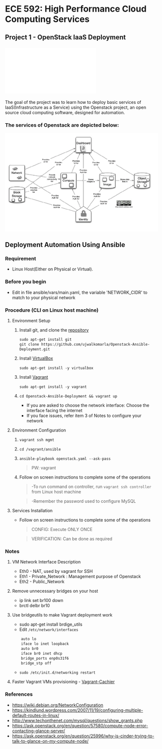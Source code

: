 # ECE 592: High Performance Cloud Computing Services
## Project 1 - OpenStack IaaS Deployment

### ![Project Description](CloudHomework1v2.pdf)

The goal of the project was to learn how to deploy basic services of IaaS(Infrastructure as a Service) using the Openstack project, an open source cloud computing software, designed for automation.

### The services of Openstack are depicted below:
![alt text](OpenstackServices.png "Openstack Services Image")



## Deployment Automation Using Ansible
### Requirement
- Linux Host(Either on Physical or Virtual).

### Before you begin
- Edit in file ansible/vars/main.yaml, the variable 'NETWORK_CIDR' to match to your physical network

### Procedure (CLI on Linux host machine)
1. Environment Setup
    1. Install git, and clone the [repository](https://github.com/ujwalkomarla/Openstack-Ansible-Deployment.git)
       
       ```
       sudo apt-get install git
       git clone https://github.com/ujwalkomarla/Openstack-Ansible-Deployment.git
       ```
    2. Install [VirtualBox](https://www.virtualbox.org/wiki/Linux_Downloads)

       `sudo apt-get install -y virtualbox`
    3. Install [Vagrant](https://www.vagrantup.com/downloads.html)

       `sudo apt-get install -y vagrant`
    4. `cd Openstack-Ansible-Deployment && vagrant up`
       - If you are asked to choose the network interface: Choose the interface facing the internet
       - If you face issues, refer item 3 of Notes to configure your network

2. Environment Configuration
    1. `vagrant ssh mgmt`
    2. `cd /vagrant/ansible`
    3. `ansible-playbook openstack.yaml --ask-pass`
  
        > PW: vagrant

    4. Follow on screen instructions to complete some of the operations

        > -To run command on controller, run `vagrant ssh controller` from Linux host machine

        > -Remember the password used to configure MySQL

3. Services Installation
    - Follow on screen instructions to complete some of the operations

        > CONFIG: Execute ONLY ONCE

        > VERIFICATION: Can be done as required

### Notes
1. VM Network Interface Description
    - Eth0 - NAT, used by vagrant for SSH
    - Eth1 - Private_Network : Management purpose of Openstack
    - Eth2 - Public_Network
2. Remove unnecessary bridges on your host
    - ip link set br100 down
    - brctl delbr br10
3. Use bridgeutils to make Vagrant deployment work
    - sudo apt-get install brdige_utils
    - Edit ```/etc/network/interfaces```

    ```
        auto lo  
        iface lo inet loopback  
        auto br0  
        iface br0 inet dhcp  
        bridge_ports enp0s31f6  
        bridge_stp off  
    ```
    -  ```sudo /etc/init.d/networking restart```
4. Faster Vagrant VMs provisioning - [Vagrant-Cachier](http://fgrehm.viewdocs.io/vagrant-cachier/usage/)

### References
- https://wiki.debian.org/NetworkConfiguration
- https://kindlund.wordpress.com/2007/11/19/configuring-multiple-default-routes-in-linux/
- http://www.techonthenet.com/mysql/questions/show_grants.php
- https://ask.openstack.org/en/question/57580/compute-node-error-contacting-glance-server/
- https://ask.openstack.org/en/question/25996/why-is-cinder-trying-to-talk-to-glance-on-my-compute-node/
